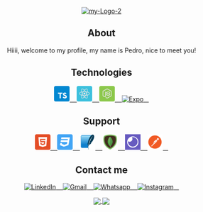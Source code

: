 
<p align="center">
    <a href="https://github.com/pedromaranini"><img src="https://i.ibb.co/xfCfX7Q/my-Logo-2.jpg" alt="my-Logo-2"></a>
</p>

<h2 align="center" top="0">About</h2>
<p align="center">
    Hiiii, welcome to my profile, my name is Pedro, nice to meet you!
</p>

<h2 align="center" color="44475A">Technologies</h2>

<p align="center">
   <a href="https://www.typescriptlang.org/">
       <img alt="TypeScript" width="35px" src="/typescript.svg"/> &nbsp;&nbsp;
   </a>
 
   <a href="https://reactjs.org/">
       <img alt="ReactJS" width="35px" src="/reactjs.svg"/> &nbsp;&nbsp;
   </a>
      
   <a href="https://nodejs.org/en/">
       <img alt="NodeJS" width="35px" src="/node.svg"/> &nbsp;&nbsp;
   </a>
   
   <a href="https://expo.io/">
       <img alt="Expo" width="35px" src="https://qiita-user-contents.imgix.net/https%3A%2F%2Fqiita-image-store.s3.ap-northeast-1.amazonaws.com%2F0%2F307441%2F815fd2ae-b05f-7a2f-e8af-63f70911eb59.png?ixlib=rb-1.2.2&auto=format&gif-q=60&q=75&s=7b46ae57fbaf4b744e3222abbc859b97"/> &nbsp;&nbsp;
   </a>
</p>

<h2 align="center" color="44475A">Support</h2>

<p align="center">    
   <a href="https://developer.mozilla.org/pt-BR/docs/Web/HTML">
       <img alt="HTML" width="35px" src="/html5.svg"/> &nbsp;&nbsp;
   </a>
   
   <a href="https://developer.mozilla.org/pt-BR/docs/Web/CSS">
       <img alt="CSS" width="35px" src="/css3.svg"/> &nbsp;&nbsp;
   </a>
   
   <a href="https://www.sqlite.org/index.html">
       <img alt="SQLite" width="35px" src="/sqlite.png"/> &nbsp;&nbsp;
   </a>
   
   <a href="https://www.mongodb.com/">
       <img alt="MongoDB" width="35px" src="/mongodb.png"/> &nbsp;&nbsp;
   </a>
   
   <a href="https://insomnia.rest/">
       <img alt="Insomnia" width="35px" src="/insomnia.png"/> &nbsp;&nbsp;
   </a>
   
   <a href="https://www.postman.com/">
       <img alt="Postman" width="35px" src="/postman.svg"/> &nbsp;&nbsp;
   </a>
</p>

<h2 align="center" color="44475A">Contact me</h2>

<p align="center">
   <a href="https://www.linkedin.com/in/pedromaranini30/">
       <img alt="LinkedIn" width="27px" src="https://image.flaticon.com/icons/png/128/61/61109.png?ga=GA1.2.1429006135.1605056873"/> &nbsp;&nbsp;
   </a>
    
   <a href="mailto:pedrolucasmaranini30@gmail.com">
       <img alt="Gmail" width="27px" src="https://image.flaticon.com/icons/png/128/60/60543.png?ga=GA1.2.1429006135.1605056873"/> &nbsp;&nbsp;
   </a>
    
   <a href="https://api.whatsapp.com/send?phone=5513997553821&text=Faaaaala%20Pedro%2C%20venho%20atrav%C3%A9s%20do%20Github%20entrar%20em%20contato%20contigo!">
       <img alt="Whatsapp" width="27px" src="https://image.flaticon.com/icons/png/128/38/38334.png?ga=GA1.2.1429006135.1605056873"/> &nbsp;&nbsp;
   </a>
   
   <a href="https://www.instagram.com/m4ranini/">
       <img alt="Instagram" width="27px" src="https://image.flaticon.com/icons/png/128/87/87390.png?ga=GA1.2.1429006135.1605056873"/> &nbsp;&nbsp;
   </a>  
</p>


<p align="center">
  <a href="https://github.com/pedromaranini">
    <img 
         align="center" 
         height="180"
         src="https://github-readme-stats.vercel.app/api/top-langs/?username=pedromaranini&layout=compact" 
     />
    </a>
    <a href="https://github.com/pedromaranini">
    <img 
         align="center" 
         height="180"
         src="https://github-readme-stats.vercel.app/api?username=pedromaranini&show_icons=true&include_all_commits=true%22%20alt=%22fecampi%20github%20stats" />
    </a>
  </p>



